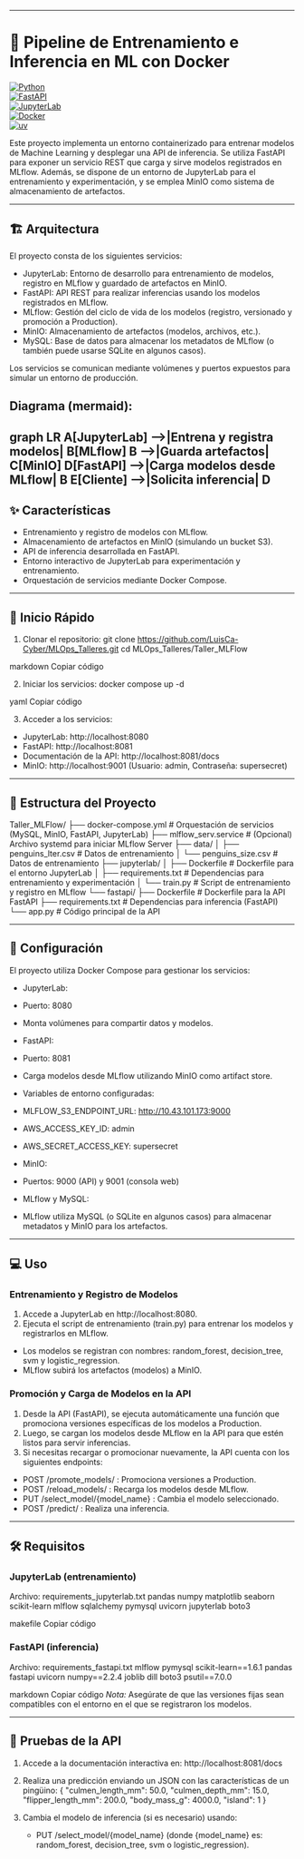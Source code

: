 --------------------------------------------------
# 🐳 Pipeline de Entrenamiento e Inferencia en ML con Docker

[![Python](https://img.shields.io/badge/Python-3.10-blue.svg)](https://www.python.org/)  
[![FastAPI](https://img.shields.io/badge/FastAPI-0.100+-green.svg)](https://fastapi.tiangolo.com/)  
[![JupyterLab](https://img.shields.io/badge/JupyterLab-4.0+-orange.svg)](https://jupyter.org/)  
[![Docker](https://img.shields.io/badge/Docker-24.0+-blue.svg)](https://www.docker.com/)  
[![uv](https://img.shields.io/badge/uv-package%20installer-purple.svg)](https://github.com/astral-sh/uv)

Este proyecto implementa un entorno containerizado para entrenar modelos de Machine Learning y desplegar una API de inferencia. Se utiliza FastAPI para exponer un servicio REST que carga y sirve modelos registrados en MLflow. Además, se dispone de un entorno de JupyterLab para el entrenamiento y experimentación, y se emplea MinIO como sistema de almacenamiento de artefactos.

--------------------------------------------------
## 🏗️ Arquitectura

El proyecto consta de los siguientes servicios:

- JupyterLab: Entorno de desarrollo para entrenamiento de modelos, registro en MLflow y guardado de artefactos en MinIO.
- FastAPI: API REST para realizar inferencias usando los modelos registrados en MLflow.
- MLflow: Gestión del ciclo de vida de los modelos (registro, versionado y promoción a Production).
- MinIO: Almacenamiento de artefactos (modelos, archivos, etc.).
- MySQL: Base de datos para almacenar los metadatos de MLflow (o también puede usarse SQLite en algunos casos).

Los servicios se comunican mediante volúmenes y puertos expuestos para simular un entorno de producción.

Diagrama (mermaid):
--------------------------------------------------
graph LR
  A[JupyterLab] -->|Entrena y registra modelos| B[MLflow]
  B -->|Guarda artefactos| C[MinIO]
  D[FastAPI] -->|Carga modelos desde MLflow| B
  E[Cliente] -->|Solicita inferencia| D
--------------------------------------------------

## ✨ Características

- Entrenamiento y registro de modelos con MLflow.
- Almacenamiento de artefactos en MinIO (simulando un bucket S3).
- API de inferencia desarrollada en FastAPI.
- Entorno interactivo de JupyterLab para experimentación y entrenamiento.
- Orquestación de servicios mediante Docker Compose.

--------------------------------------------------
## 🚀 Inicio Rápido

1. Clonar el repositorio:
git clone https://github.com/LuisCa-Cyber/MLOps_Talleres.git cd MLOps_Talleres/Taller_MLFlow

markdown
Copiar código

2. Iniciar los servicios:
docker compose up -d

yaml
Copiar código

3. Acceder a los servicios:
- JupyterLab: http://localhost:8080
- FastAPI: http://localhost:8081
- Documentación de la API: http://localhost:8081/docs
- MinIO: http://localhost:9001 (Usuario: admin, Contraseña: supersecret)

--------------------------------------------------
## 📁 Estructura del Proyecto

Taller_MLFlow/
├── docker-compose.yml        # Orquestación de servicios (MySQL, MinIO, FastAPI, JupyterLab)
├── mlflow_serv.service       # (Opcional) Archivo systemd para iniciar MLflow Server
├── data/
│   ├── penguins_lter.csv     # Datos de entrenamiento
│   └── penguins_size.csv     # Datos de entrenamiento
├── jupyterlab/
│   ├── Dockerfile            # Dockerfile para el entorno JupyterLab
│   ├── requirements.txt      # Dependencias para entrenamiento y experimentación
│   └── train.py              # Script de entrenamiento y registro en MLflow
└── fastapi/
 ├── Dockerfile            # Dockerfile para la API FastAPI
 ├── requirements.txt      # Dependencias para inferencia (FastAPI)
 └── app.py                # Código principal de la API

--------------------------------------------------
## 🔧 Configuración

El proyecto utiliza Docker Compose para gestionar los servicios:

- JupyterLab:
- Puerto: 8080
- Monta volúmenes para compartir datos y modelos.

- FastAPI:
- Puerto: 8081
- Carga modelos desde MLflow utilizando MinIO como artifact store.
- Variables de entorno configuradas:
 - MLFLOW_S3_ENDPOINT_URL: http://10.43.101.173:9000
 - AWS_ACCESS_KEY_ID: admin
 - AWS_SECRET_ACCESS_KEY: supersecret

- MinIO:
- Puertos: 9000 (API) y 9001 (consola web)

- MLflow y MySQL:
- MLflow utiliza MySQL (o SQLite en algunos casos) para almacenar metadatos y MinIO para los artefactos.

--------------------------------------------------
## 💻 Uso

### Entrenamiento y Registro de Modelos

1. Accede a JupyterLab en http://localhost:8080.
2. Ejecuta el script de entrenamiento (train.py) para entrenar los modelos y registrarlos en MLflow.
- Los modelos se registran con nombres: random_forest, decision_tree, svm y logistic_regression.
- MLflow subirá los artefactos (modelos) a MinIO.

### Promoción y Carga de Modelos en la API

1. Desde la API (FastAPI), se ejecuta automáticamente una función que promociona versiones específicas de los modelos a Production.
2. Luego, se cargan los modelos desde MLflow en la API para que estén listos para servir inferencias.
3. Si necesitas recargar o promocionar nuevamente, la API cuenta con los siguientes endpoints:
- POST /promote_models/ : Promociona versiones a Production.
- POST /reload_models/ : Recarga los modelos desde MLflow.
- PUT /select_model/{model_name} : Cambia el modelo seleccionado.
- POST /predict/ : Realiza una inferencia.

--------------------------------------------------
## 🛠️ Requisitos

### JupyterLab (entrenamiento)
Archivo: requirements_jupyterlab.txt
pandas numpy matplotlib seaborn scikit-learn mlflow sqlalchemy pymysql uvicorn jupyterlab boto3

makefile
Copiar código

### FastAPI (inferencia)
Archivo: requirements_fastapi.txt
mlflow pymysql scikit-learn==1.6.1 pandas fastapi uvicorn numpy==2.2.4 joblib dill boto3 psutil==7.0.0

markdown
Copiar código
*Nota:* Asegúrate de que las versiones fijas sean compatibles con el entorno en el que se registraron los modelos.

--------------------------------------------------
## 🚀 Pruebas de la API

1. Accede a la documentación interactiva en:
   http://localhost:8081/docs

2. Realiza una predicción enviando un JSON con las características de un pingüino:
   {
     "culmen_length_mm": 50.0,
     "culmen_depth_mm": 15.0,
     "flipper_length_mm": 200.0,
     "body_mass_g": 4000.0,
     "island": 1
   }

3. Cambia el modelo de inferencia (si es necesario) usando:
   - PUT /select_model/{model_name} (donde {model_name} es: random_forest, decision_tree, svm o logistic_regression).

